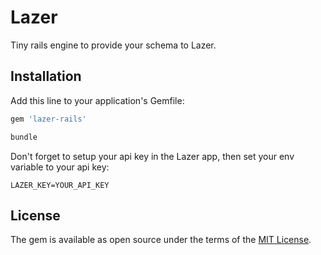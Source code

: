 # Lazer

Tiny rails engine to provide your schema to Lazer.

## Installation
Add this line to your application's Gemfile:

```ruby
gem 'lazer-rails'
```

```bash
bundle
```

Don't forget to setup your api key in the Lazer app, then set your env variable to your api key:

```
LAZER_KEY=YOUR_API_KEY
```

## License

The gem is available as open source under the terms of the [MIT License](https://opensource.org/licenses/MIT).
